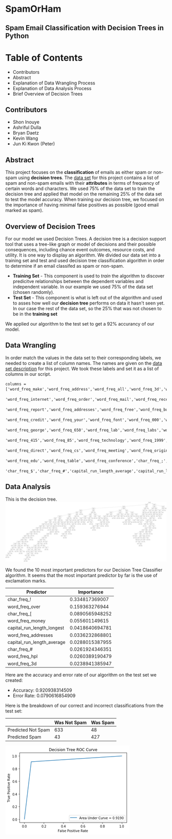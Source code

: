 # SpamOrHam

## Spam Email Classification with Decision Trees in Python

# Table of Contents
* Contributors
* Abstract
* Explanation of Data Wrangling Process
* Explanation of Data Analysis Process
* Brief Overview of Decision Trees

## Contributors
* Shon Inouye
* Ashriful Dulla
* Bryan Daetz 
* Kevin Wang
* Jun Ki Kwon (Peter)

## Abstract
This project focuses on the **classification** of emails as either spam or non-spam using **decision trees**. The [data set](https://archive.ics.uci.edu/ml/datasets/Spambase) for this project contains a list of spam and non-spam emails with their **attributes** in terms of frequency of certain words and characters. We used 75% of the data set to train the decision tree and applied that model on the remaining 25% of the data set to test the model accuracy. When training our decision tree, we focused on the importance of having minimal false positives as possible (good email marked as spam).

## Overview of Decision Trees
For our model we used Decision Trees. A decision tree is a decision support tool that uses a tree-like graph or model of decisions and their possible consequences, including chance event outcomes, resource costs, and utility. It is one way to display an algorithm. We divided our data set into a training set and test and used decision tree classification algorithm in order to determine if an email classifed as spam or non-spam. 

- **Training Set** - This component is used to *train* the algorithm to discover predicitve relationships between the dependent variables and independent variable. In our example we used 75% of the data set (chosen randomly).
- **Test Set** - This component is what is left out of the algorithm and used to asses how well our **decision tree** performs on data it hasn't seen yet. In our case the rest of the data set, so the 25% that was not chosen to be in the **training set** 

We applied our algorithm to the test set to get a 92% accurancy of our model. 

## Data Wrangling
In order match the values in the data set to their corresponding labels, we needed to create a list of column names. The names are given on the [data set description](https://archive.ics.uci.edu/ml/machine-learning-databases/spambase/spambase.names) for this project. We took these labels and set it as a list of columns in our script.

    columns = ['word_freq_make','word_freq_address','word_freq_all','word_freq_3d','word_freq_our','word_freq_over','word_freq_remove',
                'word_freq_internet','word_freq_order','word_freq_mail','word_freq_receive','word_freq_will','word_freq_people',
                'word_freq_report','word_freq_addresses','word_freq_free','word_freq_business','word_freq_email','word_freq_you',
                'word_freq_credit','word_freq_your','word_freq_font','word_freq_000','word_freq_money','word_freq_hp','word_freq_hpl',
                'word_freq_george','word_freq_650','word_freq_lab','word_freq_labs','word_freq_telnet','word_freq_857','word_freq_data',
                'word_freq_415','word_freq_85','word_freq_technology','word_freq_1999','word_freq_parts','word_freq_pm',
                'word_freq_direct','word_freq_cs','word_freq_meeting','word_freq_original','word_freq_project','word_freq_re',
                'word_freq_edu','word_freq_table','word_freq_conference','char_freq_;','char_freq_(','char_freq_[','char_freq_!',
                'char_freq_$','char_freq_#','capital_run_length_average','capital_run_length_longest','capital_run_length_total']
## Data Analysis
This is the decision tree.
![alt-title](Images/DecisionTree.png)

We found the 10 most important predictors for our Decision Tree Classifier algorithm.  It seems that the most important predictor by far is the use of exclamation marks.

| Predictor | Importance |
|------------|------------|
|char_freq_! | 0.334817369007 |
| word_freq_over | 0.159363276944 |
| char_freq_[ | 0.0890565948252 |
| word_freq_money | 0.055601149615 |
| capital_run_length_longest | 0.0418640694781 |
| word_freq_addresses | 0.0336232868801 |
| capital_run_length_average | 0.0288015387955 |
| char_freq_# | 0.0261924346351 |
| word_freq_hpl | 0.0260389190479 |
|word_freq_3d | 0.0238941385947 |

Here are the accuracy and error rate of our algorithm on the test set we created:
   * Accuracy: 0.920938314509
   * Error Rate: 0.0790616854909

Here is the breakdown of our correct and incorrect classifications from the test set:
    
|                  | Was Not Spam | Was Spam |
|------------------|--------------|----------|
|Predicted Not Spam | 633 | 48 |
|Predicted Spam | 43 | 427 |
    
 ![alt-title](Images/ROC_Curve.png)

